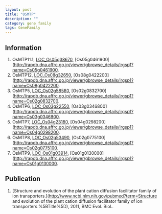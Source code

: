```yaml
---
layout: post
title: "OSMTP"
description: ""
category: gene family
tags: GeneFamily
---
```


## Information
1. OsMTP11.1, [LOC_Os05g38670](http://rice.plantbiology.msu.edu/cgi-bin/ORF_infopage.cgi?orf=LOC_Os05g38670), [Os05g0461900](http://rapdb.dna.affrc.go.jp/viewer/gbrowse_details/irgsp1?name=Os05g0461900.
2. OsMTP12, [LOC_Os08g32650](http://rice.plantbiology.msu.edu/cgi-bin/ORF_infopage.cgi?orf=LOC_Os08g32650), [Os08g0422200](http://rapdb.dna.affrc.go.jp/viewer/gbrowse_details/irgsp1?name=Os08g0422200.
3. OsMTP5, [LOC_Os02g58580](http://rice.plantbiology.msu.edu/cgi-bin/ORF_infopage.cgi?orf=LOC_Os02g58580), [Os02g0832700](http://rapdb.dna.affrc.go.jp/viewer/gbrowse_details/irgsp1?name=Os02g0832700.
4. OsMTP6, [LOC_Os03g22550](http://rice.plantbiology.msu.edu/cgi-bin/ORF_infopage.cgi?orf=LOC_Os03g22550), [Os03g0346800](http://rapdb.dna.affrc.go.jp/viewer/gbrowse_details/irgsp1?name=Os03g0346800.
5. OsMTP7, [LOC_Os04g23180](http://rice.plantbiology.msu.edu/cgi-bin/ORF_infopage.cgi?orf=LOC_Os04g23180), [Os04g0298200](http://rapdb.dna.affrc.go.jp/viewer/gbrowse_details/irgsp1?name=Os04g0298200.
6. OsMTP8, [LOC_Os02g53490](http://rice.plantbiology.msu.edu/cgi-bin/ORF_infopage.cgi?orf=LOC_Os02g53490), [Os02g0775100](http://rapdb.dna.affrc.go.jp/viewer/gbrowse_details/irgsp1?name=Os02g0775100.
7. OsMTP9, [LOC_Os01g03914](http://rice.plantbiology.msu.edu/cgi-bin/ORF_infopage.cgi?orf=LOC_Os01g03914), [Os01g0130000](http://rapdb.dna.affrc.go.jp/viewer/gbrowse_details/irgsp1?name=Os01g0130000.

## Publication
1. [Structure and evolution of the plant cation diffusion facilitator family of ion transporters.](http://www.ncbi.nlm.nih.gov/pubmed?term=Structure and evolution of the plant cation diffusion facilitator family of ion transporters.%5BTitle%5D), 2011, BMC Evol. Biol..


